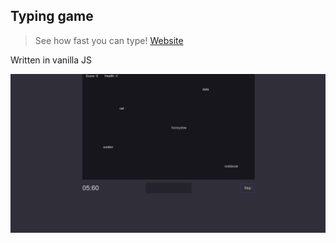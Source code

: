 ## Typing game

> See how fast you can type! [Website](https://type.leevi.dev)

Written in vanilla JS

![Screenshot](gallery/screenshot.png 'Screenshot')
